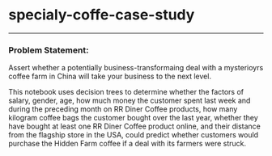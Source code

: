 # specialy-coffe-case-study
_____
### Problem Statement:
Assert whether a potentially business-transformaing deal with a mysterioyrs coffee farm in China will take your business to the next level.

This notebook uses decision trees to determine whether the factors of salary, gender, age, how much money the customer spent last week and during the preceding month on RR Diner Coffee products, how many kilogram coffee bags the customer bought over the last year, whether they have bought at least one RR Diner Coffee product online, and their distance from the flagship store in the USA, could predict whether customers would purchase the Hidden Farm coffee if a deal with its farmers were struck. 
